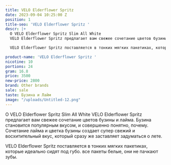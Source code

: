 ```yaml
---
title: VELO Elderflower Spritz
date: 2023-09-04 10:25:00 Z
position: 1
title-seo: 'VELO Elderflower Spritz '
descr: |+
  О VELO Elderflower Spritz Slim All White
  VELO Elderflower Spritz предлагает вам свежее сочетание цветов бузины и лайма. Бузина становится популярным вкусом, и совершенно понятно, почему. Сочетание лайма и цветка бузины создает супер свежий и восхитительный вкус, который сразу же заставляет задуматься о лете.

  VELO Elderflower Spritz поставляется в тонких мягких пакетиках, которые идеально сидят под губо. все пакеты белые, они не пачкают зубы.

product-name: 'VELO Elderflower Spritz '
nicotine: 10
portions: 24
gram: 16.8
price: 3500
new-price: 2800
brand: Other brands
sale: sale
taste: Бузина и Лайм
image: "/uploads/Untitled-12.png"
---
```


О VELO Elderflower Spritz Slim All White
VELO Elderflower Spritz предлагает вам свежее сочетание цветов бузины и лайма. Бузина становится популярным вкусом, и совершенно понятно, почему. Сочетание лайма и цветка бузины создает супер свежий и восхитительный вкус, который сразу же заставляет задуматься о лете.

VELO Elderflower Spritz поставляется в тонких мягких пакетиках, которые идеально сидят под губо. все пакеты белые, они не пачкают зубы.

